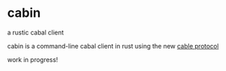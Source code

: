 # cabin

a rustic cabal client

cabin is a command-line cabal client in rust using the new [cable protocol](https://github.com/cabal-club/cable)

work in progress!
